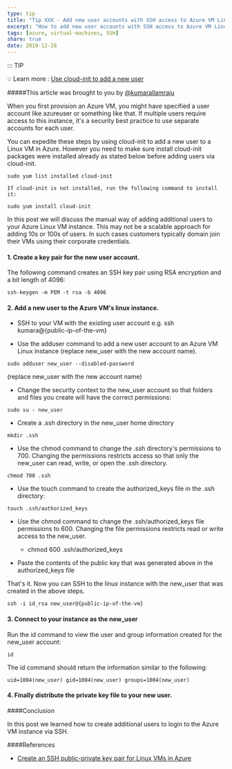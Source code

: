 ```yaml
---
type: tip
title: "Tip XXX - Add new user accounts with SSH access to Azure VM Linux instance"
excerpt: "How to add new user accounts with SSH access to Azure VM Linux instance?"
tags: [azure, virtual-machines, SSH]
share: true
date: 2019-12-28
---
```



::: TIP 

:bulb: Learn more :  [Use cloud-init to add a new user ](https://docs.microsoft.com/en-us/azure/virtual-machines/linux/cloudinit-add-user?WT.mc_id=docs-azuredevtips-micrum)


#####This article was brought to you by [@kumarallamraju](https://twitter.com/kumarallamraju)

When you first provision an Azure VM, you might have specified a user account like azureuser or something like that. If multiple users require access to this instance, it's a security best practice to use separate accounts for each user.

You can expedite these steps by using cloud-init to add a new user to a Linux VM in Azure. However you need to make sure install cloud-init packages were installed already as stated below before adding users via cloud-init. 

```
sudo yum list installed cloud-init

If cloud-init is not installed, run the following command to install it:

sudo yum install cloud-init

```

In this post we will discuss the manual way of adding additional users to your Azure Linux VM instance. This may not be a scalable approach for adding 10s or 100s of users. In such cases customers typically domain join their VMs using their corporate credentials.
 

#### 1. Create a key pair for the new user account.
The following command creates an SSH key pair using RSA encryption and a bit length of 4096:

``` 
ssh-keygen -m PEM -t rsa -b 4096 

```

#### 2. Add a new user to the Azure VM's linux instance.

- SSH to your VM with the existing user account e.g. ssh kumara@{public-ip-of-the-vm}


- Use the adduser command to add a new user account to an Azure VM Linux instance (replace new_user with the new account name). 

``` 
sudo adduser new_user --disabled-password 

```
(replace new_user with the new account name)
- Change the security context to the new_user account so that folders and files you create will have the correct permissions:

```
sudo su - new_user
```

- Create a .ssh directory in the new_user home directory

```
mkdir .ssh

```
	
- Use the chmod command to change the .ssh directory's permissions to 700. Changing the permissions restricts access so that only the new_user can read, write, or open the .ssh directory.
	
``` 
chmod 700 .ssh

```
	
- Use the touch command to create the authorized_keys file in the .ssh directory:

```
touch .ssh/authorized_keys
```

- Use the chmod command to change the .ssh/authorized_keys file permissions to 600. Changing the file permissions restricts read or write access to the new_user.

	- chmod 600 .ssh/authorized_keys

- Paste the contents of the public key that was generated above in the authorized_keys file

That's it. Now you can SSH to the linux instance with the new_user that was created in the above steps.

```
ssh -i id_rsa new_user@{public-ip-of-the-vm}
```

#### 3. Connect to your instance as the new_user

Run the id command to view the user and group information created for the new_user account:

```
id
```

The id command should return the information similar to the following:

```
uid=1004(new_user) gid=1004(new_user) groups=1004(new_user)
```

#### 4.  Finally distribute the private key file to your new user.


####Conclusion

In this post we learned how to create additional users to login to the Azure VM instance via SSH.


####References


* [Create an SSH public-private key pair for Linux VMs in Azure](https://docs.microsoft.com/en-us/azure/virtual-machines/linux/mac-create-ssh-keys?WT.mc_id=docs-azuredevtips-micrum)























